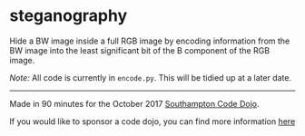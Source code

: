 # steganography

Hide a BW image inside a full RGB image by encoding information from the BW image into the least significant bit of the B component of the RGB image.

*Note:* All code is currently in `encode.py`. This will be tidied up at a later date.

---

Made in 90 minutes for the October 2017 [Southampton Code Dojo](https://southamptoncodedojo.com/).

If you would like to sponsor a code dojo, you can find more information [here](https://southamptoncodedojo.com/pages/sponsorship)
